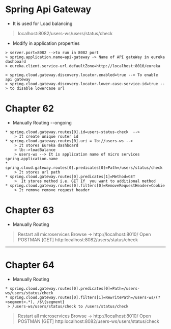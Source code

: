 # Spring Api Gateway 

* It is used for Load balancing

> localhost:8082/users-ws/users/status/check

* Modify in application properties
```
> server.port=8082 -->to run in 8082 port
> spring.application.name=api-gateway -> Name of API gateWay in eureka dashboard
> eureka.client.service-url.defaultZone=http://localhost:8010/eureka

> spring.cloud.gateway.discovery.locator.enabled=true --> To enable api gateway
> spring.cloud.gateway.discovery.locator.lower-case-service-id=true --> to disable lowercase url

 ```
# Chapter 62
* Manually Routing --ongoing 

```
* spring.cloud.gateway.routes[0].id=users-status-check  --> 
    > It create unique router id
* spring.cloud.gateway.routes[0].uri = lb://users-ws -->
    > It stores Eureka dashboard 
    > lb:->loadBalance
    > users-ws --> It is application name of micro services spring.application.name
* spring.cloud.gateway.routes[0].predicates[0]=Path=/users/status/check
    > It stores url path
* spring.cloud.gateway.routes[0].predicates[1]=Method=GET
    >  It stores method i.e. GET If  you want to additional method
* spring.cloud.gateway.routes[0].filters[0]=RemoveRequestHeader=Cookie
    > It remove remove request header  

```
# Chapter 63
* Manually Routing
> Restart all microservices 
> Browse -> http://localhost:8010/
> Open POSTMAN 
> [GET] http:localhost:8082/users/status/check

---------
# Chapter 64
* Manually Routing

``` 
* spring.cloud.gateway.routes[0].predicates[0]=Path=/users-ws/users/status/check
* spring.cloud.gateway.routes[0].filters[1]=RewritePath=/users-ws/(?<segment>.*), /$\{segment}
 > /users-ws/users/status/check to /users/status/check

```
> Restart all microservices
> Browse -> http://localhost:8010/
> Open POSTMAN
> [GET] http:localhost:8082/users-ws/users/status/check



